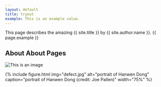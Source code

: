 ```yaml
---
layout: default
title: tryout
example: This is an example value.
---
```


This page describes the amazing {{ site.title }} by {{ site.author.name }}.
{{ page.example }}

## About About Pages

![This is an image](https://myoctocat.com/assets/images/base-octocat.svg)

{% include figure.html img="defect.jpg" alt="portrait of Hanwen Dong" caption="portrait of Hanwen Dong (credit: Joe Pallen)" width="75%" %}
